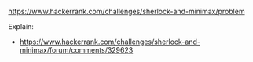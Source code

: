 https://www.hackerrank.com/challenges/sherlock-and-minimax/problem

Explain:
- https://www.hackerrank.com/challenges/sherlock-and-minimax/forum/comments/329623
